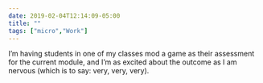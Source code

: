```yaml
---
date: 2019-02-04T12:14:09-05:00
title: ""
tags: ["micro","Work"]
---
```

I’m having students in one of my classes mod a game as their assessment for the current module, and I’m as excited about the outcome as I am nervous (which is to say: very, very, very).
